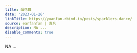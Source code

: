 ```yaml
---
title: 烟花舞
date: '2023-01-26'
linkTitle: https://yuanfan.rbind.io/posts/sparklers-dance/
source: earfanfan | 袁凡
description: NA ...
disable_comments: true
---
```

NA ...